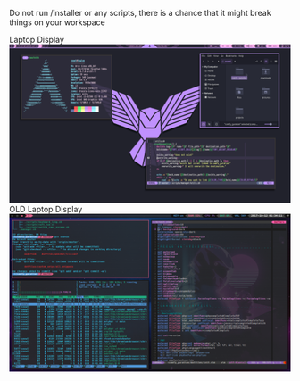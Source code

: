 Do not run /installer or any scripts, there is a chance that it might break things on your workspace

Laptop Display
![Display Laptop](https://github.com/SebTalbot/comfy_guration/blob/master/assets/screenshots/2024_02_23_display_laptop.png?raw=true)
OLD Laptop Display
![OLD Display Laptop](https://github.com/SebTalbot/comfy_guration/blob/master/assets/screenshots/archived_2017_display_laptop.png?raw=true)

